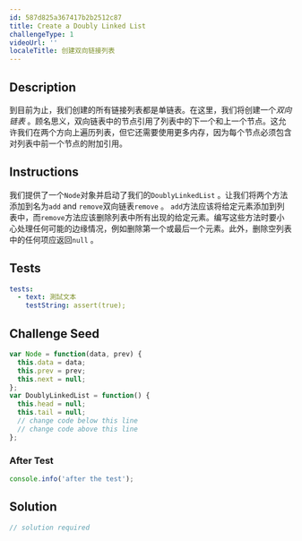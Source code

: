 ```yaml
---
id: 587d825a367417b2b2512c87
title: Create a Doubly Linked List
challengeType: 1
videoUrl: ''
localeTitle: 创建双向链接列表
---
```


## Description
<section id="description">到目前为止，我们创建的所有链接列表都是单链表。在这里，我们将创建一个<dfn>双向链表</dfn> 。顾名思义，双向链表中的节点引用了列表中的下一个和上一个节点。这允许我们在两个方向上遍历列表，但它还需要使用更多内存，因为每个节点必须包含对列表中前一个节点的附加引用。 </section>

## Instructions
<section id="instructions">我们提供了一个<code>Node</code>对象并启动了我们的<code>DoublyLinkedList</code> 。让我们将两个方法添加到名为<code>add</code> and <code>remove</code>双向链表<code>remove</code> 。 <code>add</code>方法应该将给定元素添加到列表中，而<code>remove</code>方法应该删除列表中所有出现的给定元素。编写这些方法时要小心处理任何可能的边缘情况，例如删除第一个或最后一个元素。此外，删除空列表中的任何项应返回<code>null</code> 。 </section>

## Tests
<section id='tests'>

```yml
tests:
  - text: 測試文本
    testString: assert(true);

```

</section>

## Challenge Seed
<section id='challengeSeed'>

<div id='js-seed'>

```js
var Node = function(data, prev) {
  this.data = data;
  this.prev = prev;
  this.next = null;
};
var DoublyLinkedList = function() {
  this.head = null;
  this.tail = null;
  // change code below this line
  // change code above this line
};

```

</div>


### After Test
<div id='js-teardown'>

```js
console.info('after the test');
```

</div>

</section>

## Solution
<section id='solution'>

```js
// solution required
```
</section>
